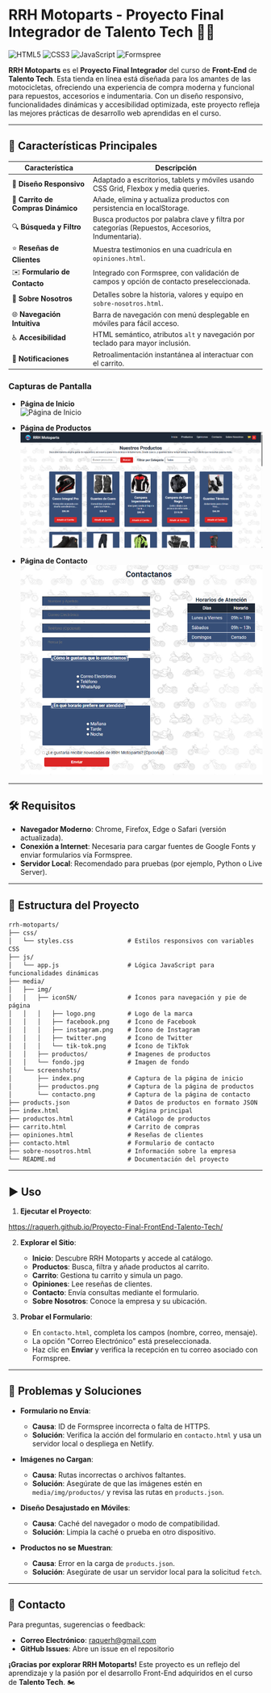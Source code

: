 # RRH Motoparts - Proyecto Final Integrador de Talento Tech 🚴‍♂️

![HTML5](https://img.shields.io/badge/HTML5-E34F26?style=flat&logo=html5&logoColor=white) 
![CSS3](https://img.shields.io/badge/CSS3-1572B6?style=flat&logo=css3&logoColor=white) 
![JavaScript](https://img.shields.io/badge/JavaScript-F7DF1E?style=flat&logo=javascript&logoColor=black) 
![Formspree](https://img.shields.io/badge/Formspree-4.0-2C3E50?style=flat)

**RRH Motoparts** es el **Proyecto Final Integrador** del curso de **Front-End** de **Talento Tech**. Esta tienda en línea está diseñada para los amantes de las motocicletas, ofreciendo una experiencia de compra moderna y funcional para repuestos, accesorios e indumentaria. Con un diseño responsivo, funcionalidades dinámicas y accesibilidad optimizada, este proyecto refleja las mejores prácticas de desarrollo web aprendidas en el curso.

---

## 🌟 **Características Principales**

| **Característica**                  | **Descripción**                                                                 |
|-------------------------------------|---------------------------------------------------------------------------------|
| 🎨 **Diseño Responsivo**            | Adaptado a escritorios, tablets y móviles usando CSS Grid, Flexbox y media queries. |
| 🛒 **Carrito de Compras Dinámico**   | Añade, elimina y actualiza productos con persistencia en localStorage.           |
| 🔍 **Búsqueda y Filtro**            | Busca productos por palabra clave y filtra por categorías (Repuestos, Accesorios, Indumentaria). |
| ⭐ **Reseñas de Clientes**           | Muestra testimonios en una cuadrícula en `opiniones.html`.                       |
| ✉️ **Formulario de Contacto**       | Integrado con Formspree, con validación de campos y opción de contacto preseleccionada. |
| 📖 **Sobre Nosotros**               | Detalles sobre la historia, valores y equipo en `sobre-nosotros.html`.           |
| 🌐 **Navegación Intuitiva**         | Barra de navegación con menú desplegable en móviles para fácil acceso.           |
| ♿ **Accesibilidad**                 | HTML semántico, atributos `alt` y navegación por teclado para mayor inclusión.   |
| 🔔 **Notificaciones**               | Retroalimentación instantánea al interactuar con el carrito.                     |

### **Capturas de Pantalla**
- **Página de Inicio**  
  ![Página de Inicio](media/screenshots/index.PNGscreenshots/index.PNG)

- **Página de Productos**  
  ![Página de Productos](media/screenshots/productos.png)

- **Página de Contacto**  
  ![Página de Contacto](media/screenshots/contacto.png)

---

## 🛠 **Requisitos**

- **Navegador Moderno**: Chrome, Firefox, Edge o Safari (versión actualizada).
- **Conexión a Internet**: Necesaria para cargar fuentes de Google Fonts y enviar formularios vía Formspree.
- **Servidor Local**: Recomendado para pruebas (por ejemplo, Python o Live Server).

---

## 📂 **Estructura del Proyecto**

```
rrh-motoparts/
├── css/
│   └── styles.css               # Estilos responsivos con variables CSS
├── js/
│   └── app.js                   # Lógica JavaScript para funcionalidades dinámicas
├── media/
│   ├── img/
│   │   ├── iconSN/              # Íconos para navegación y pie de página
│   │   │   ├── logo.png         # Logo de la marca
│   │   │   ├── facebook.png     # Ícono de Facebook
│   │   │   ├── instagram.png    # Ícono de Instagram
│   │   │   ├── twitter.png      # Ícono de Twitter
│   │   │   └── tik-tok.png      # Ícono de TikTok
│   │   ├── productos/           # Imagenes de productos
│   │   └── fondo.jpg            # Imagen de fondo
│   └── screenshots/
│       ├── index.png            # Captura de la página de inicio
│       ├── productos.png        # Captura de la página de productos
│       └── contacto.png         # Captura de la página de contacto
├── products.json                # Datos de productos en formato JSON
├── index.html                   # Página principal
├── productos.html               # Catálogo de productos
├── carrito.html                 # Carrito de compras
├── opiniones.html               # Reseñas de clientes
├── contacto.html                # Formulario de contacto
├── sobre-nosotros.html          # Información sobre la empresa
└── README.md                    # Documentación del proyecto
```

---

## ▶️ **Uso**

1. **Ejecutar el Proyecto**:

  https://raquerh.github.io/Proyecto-Final-FrontEnd-Talento-Tech/

2. **Explorar el Sitio**:
   - **Inicio**: Descubre RRH Motoparts y accede al catálogo.
   - **Productos**: Busca, filtra y añade productos al carrito.
   - **Carrito**: Gestiona tu carrito y simula un pago.
   - **Opiniones**: Lee reseñas de clientes.
   - **Contacto**: Envía consultas mediante el formulario.
   - **Sobre Nosotros**: Conoce la empresa y su ubicación.

3. **Probar el Formulario**:
   - En `contacto.html`, completa los campos (nombre, correo, mensaje).
   - La opción "Correo Electrónico" está preseleccionada.
   - Haz clic en **Enviar** y verifica la recepción en tu correo asociado con Formspree.

---

## 🐛 **Problemas y Soluciones**

- **Formulario no Envía**:
  - **Causa**: ID de Formspree incorrecta o falta de HTTPS.
  - **Solución**: Verifica la acción del formulario en `contacto.html` y usa un servidor local o despliega en Netlify.

- **Imágenes no Cargan**:
  - **Causa**: Rutas incorrectas o archivos faltantes.
  - **Solución**: Asegúrate de que las imágenes estén en `media/img/productos/` y revisa las rutas en `products.json`.

- **Diseño Desajustado en Móviles**:
  - **Causa**: Caché del navegador o modo de compatibilidad.
  - **Solución**: Limpia la caché o prueba en otro dispositivo.

- **Productos no se Muestran**:
  - **Causa**: Error en la carga de `products.json`.
  - **Solución**: Asegúrate de usar un servidor local para la solicitud `fetch`.

---

## 📧 **Contacto**

Para preguntas, sugerencias o feedback:
- **Correo Electrónico**: raquerh@gmail.com
- **GitHub Issues**: Abre un issue en el repositorio


**¡Gracias por explorar RRH Motoparts!** Este proyecto es un reflejo del aprendizaje y la pasión por el desarrollo Front-End adquiridos en el curso de **Talento Tech**. 🏍️